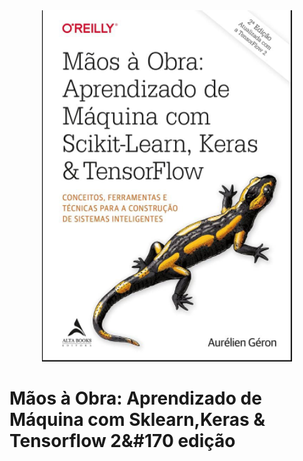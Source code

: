 <div align="center" >
    <img src="/img/Capa.png" style="width:400px">
</div>


# Mãos à Obra: Aprendizado de Máquina com Sklearn,Keras & Tensorflow 2&#170 edição 